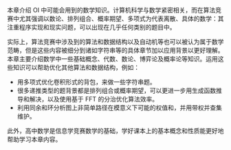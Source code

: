 本章介绍 OI 中可能会用到的数学知识。计算机科学与数学紧密相关，而在算法竞赛中尤其强调以数论、排列组合、概率期望、多项式为代表离散、具体的数学：其注重程序实现和现实问题，可以出现在几乎任何类别的题目中。

实际上，算法竞赛中涉及到的算法和数据结构以及自动机等也可以被认为属于数学范畴，但是这些内容被细分到诸如字符串等的具体章节加以应用背景以更好理解。本章主要介绍数学中一些基础概念、代数、数论、博弈论及概率论等知识。运用这些知识可以帮助优化其他算法和数据结构，例如：

- 用多项式优化卷积形式的背包，来做一些字符串题。
- 很多递推类型的题背景都是排列组合或概率期望，可以更进一步用生成函数推导和解决，以及使用基于 FFT 的分治优化算法效率。
- 利用同余和环分析图上非简单路径在模意义下可能的权值和，并用带权并查集维护。

此外，高中数学是信息学竞赛数学的基础，学好课本上的基本概念和性质能更好地帮助学习本章内容。
